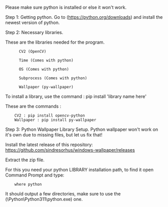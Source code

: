 Please make sure python is installed or else it won't work.

Step 1: Getting python.
        Go to (https://python.org/downloads) and install the newest version of python.

Step 2: Necessary libraries.

These are the libraries needed for the program.
        
          CV2 (OpenCV)
          
          Time (Comes with python)
          
          OS (Comes with python)
          
          Subprocess (Comes with python)
          
          Wallpaper (py-wallpaper)
          
To install a library, use the command : 
          pip install 'library name here'
        
These are the commands :
        
        CV2 : pip install opencv-python
        Wallpaper : pip install py-wallpaper
          
          
Step 3: Python Wallpaper Library Setup.
        Python wallpaper won't work on it's own due to missing files, but let us fix that!

Install the latest release of this repository: https://github.com/sindresorhus/windows-wallpaper/releases

Extract the zip file.

For this you need your python LIBRARY installation path, to find it open Command Prompt and type:

        where python

It should output a few directories, make sure to use the (\Python\Python311\python.exe) one.
